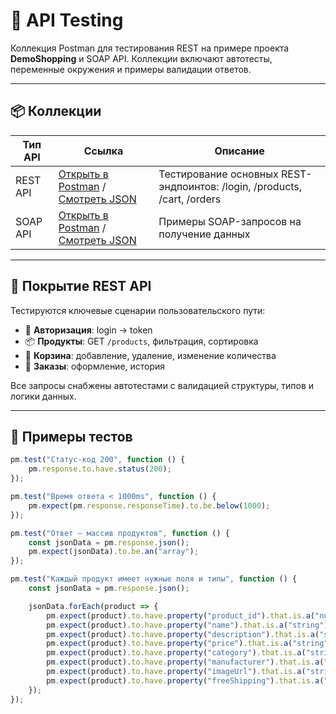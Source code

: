# 🔌 API Testing

Коллекция Postman для тестирования REST на примере проекта **DemoShopping** и SOAP API. Коллекции включают автотесты, переменные окружения и примеры валидации ответов.

---

## 📦 Коллекции

<table>
	<thead>
		<tr>
			<th>Тип API</th>
			<th>Ссылка</th>
			<th>Описание</th>
		</tr>
	</thead>
	<tbody>
		<tr>
			<td>REST API</td>
			<td><a href="https://www.postman.com/altimetry-administrator-42467067/workspace/rest">Открыть в Postman</a> / <a href="https://github.com/KiwiGhxst/API-testing/blob/main/DemoShopping.postman_collection.json">Смотреть JSON</a></td>
			<td>Тестирование основных REST-эндпоинтов: /login, /products, /cart, /orders</td>
		</tr>
		<tr>
			<td>SOAP API</td>
			<td><a href="https://www.postman.com/altimetry-administrator-42467067/workspace/rest](https://www.postman.com/altimetry-administrator-42467067/workspace/soap/collection/39730520-f11f7ee0-8b68-42d7-8540-6e6bf2956739?action=share&creator=39730520">Открыть в Postman</a> / <a href="https://github.com/KiwiGhxst/API-testing/blob/main/SOAP%20Test.postman_collection.json">Смотреть JSON</a></td>
			<td>Примеры SOAP-запросов на получение данных</td>
		</tr>
	</tbody>
</table>

---

## 🧪 Покрытие REST API

Тестируются ключевые сценарии пользовательского пути:

- 🔐 **Авторизация**: login → token
- 📦 **Продукты**: GET `/products`, фильтрация, сортировка
- 🛒 **Корзина**: добавление, удаление, изменение количества
- 🧾 **Заказы**: оформление, история

Все запросы снабжены автотестами с валидацией структуры, типов и логики данных.

---

## 🧠 Примеры тестов

```js
pm.test("Статус-код 200", function () {
    pm.response.to.have.status(200);
});

pm.test("Время ответа < 1000ms", function () {
    pm.expect(pm.response.responseTime).to.be.below(1000);
});

pm.test("Ответ — массив продуктов", function () {
    const jsonData = pm.response.json();
    pm.expect(jsonData).to.be.an("array");
});

pm.test("Каждый продукт имеет нужные поля и типы", function () {
    const jsonData = pm.response.json();

    jsonData.forEach(product => {
        pm.expect(product).to.have.property("product_id").that.is.a("number");
        pm.expect(product).to.have.property("name").that.is.a("string");
        pm.expect(product).to.have.property("description").that.is.a("string");
        pm.expect(product).to.have.property("price").that.is.a("string");
        pm.expect(product).to.have.property("category").that.is.a("string");
        pm.expect(product).to.have.property("manufacturer").that.is.a("string");
        pm.expect(product).to.have.property("imageUrl").that.is.a("string");
        pm.expect(product).to.have.property("freeShipping").that.is.a("number");
    });
});

